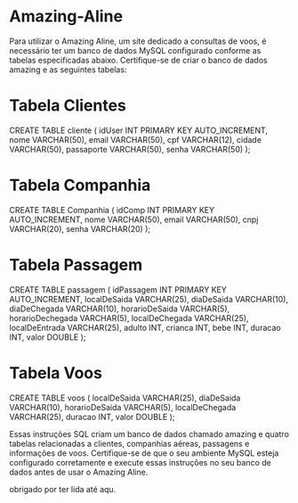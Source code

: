 # Amazing-Aline


Para utilizar o Amazing Aline, um site dedicado a consultas de voos, é necessário ter um banco de dados MySQL configurado conforme as tabelas especificadas abaixo. Certifique-se de criar o banco de dados amazing e as seguintes tabelas:

# Tabela Clientes </br>
CREATE TABLE cliente (
  idUser INT PRIMARY KEY AUTO_INCREMENT,
  nome VARCHAR(50),
  email VARCHAR(50),
  cpf VARCHAR(12),
  cidade VARCHAR(50),
  passaporte VARCHAR(50),
  senha VARCHAR(50)
);

# Tabela Companhia</br>

CREATE TABLE Companhia (
  idComp INT PRIMARY KEY AUTO_INCREMENT,
  nome VARCHAR(50),
  email VARCHAR(50),
  cnpj VARCHAR(20),
  senha VARCHAR(20)
);


# Tabela Passagem </br>

CREATE TABLE passagem (
  idPassagem INT PRIMARY KEY AUTO_INCREMENT,
  localDeSaida VARCHAR(25),
  diaDeSaida VARCHAR(10),
  diaDeChegada VARCHAR(10),
  horarioDeSaida VARCHAR(5),
  horarioDechegada VARCHAR(5),
  localDeChegada VARCHAR(25),
  localDeEntrada VARCHAR(25),
  adulto INT,
  crianca INT,
  bebe INT,
  duracao INT, 
  valor DOUBLE
);

# Tabela Voos </br>
CREATE TABLE voos (
  localDeSaida VARCHAR(25),
  diaDeSaida VARCHAR(10),
  horarioDeSaida VARCHAR(5),
  localDeChegada VARCHAR(25),
  duracao INT,
  valor DOUBLE
); 
</br>


Essas instruções SQL criam um banco de dados chamado amazing e quatro tabelas relacionadas a clientes, companhias aéreas, passagens e informações de voos. Certifique-se de que o seu ambiente MySQL esteja configurado corretamente e execute essas instruções no seu banco de dados antes de usar o Amazing Aline. 

obrigado por ter lida até aqu.
